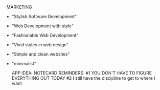 -MARKETING

- "Stylish Software Development"
- "Web Development with style"
- "Fashionable Web Development"
- "Vivid styles in web design"
- "Simple and clean websites"
- "minimalist"

  APP IDEA:
  NOTECARD REMINDERS: #1 YOU DON'T HAVE TO FIGURE EVERYTHING OUT TODAY
  #2 I still have the discipline to get to where I want
